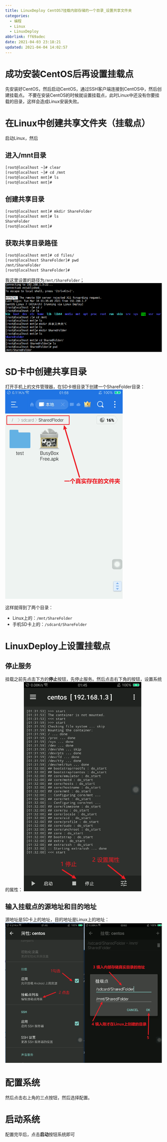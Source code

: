 ```yaml
---
title: LinuxDeploy CentOS7挂载内部存储的一个目录_设置共享文件夹
categories: 
  - 编程
  - Linux
  - LinuxDeploy
abbrlink: ff69adec
date: 2021-04-03 23:18:21
updated: 2021-04-04 14:02:57
---
```

# 成功安装CentOS后再设置挂载点
先安装好CentOS，然后启动CentOS，通过SSH客户端连接到CentOS中，然后创建挂载点。
不要在安装CentOS的时候就设置挂载点，此时Linux中还没有你要挂载的目录，这样会造成Linux安装失败。
# 在Linux中创建共享文件夹（挂载点）
启动Linux，然后
## 进入/mnt目录
```
[root@localhost ~]# clear
[root@localhost ~]# cd /mnt
[root@localhost mnt]# ls
[root@localhost mnt]# 
```
## 创建共享目录
```
[root@localhost mnt]# mkdir ShareFolder
[root@localhost mnt]# ls
ShareFolder
[root@localhost mnt]#
```
## 获取共享目录路径
```
[root@localhost mnt]# cd files/
[root@localhost ShareFolder]# pwd
/mnt/ShareFolder
[root@localhost ShareFolder]# 
```
我这里设置的路径为`/mnt/ShareFolder`；
![图片](https://raw.githubusercontent.com/lanlan2017/images/master/Blog/Programming/Linux/LinuxDeploy/SetMountPoints/1.png)

# SD卡中创建共享目录
打开手机上的文件管理器，在SD卡根目录下创建一个ShareFolder目录：
![图片](https://raw.githubusercontent.com/lanlan2017/images/master/Blog/Programming/Linux/LinuxDeploy/SetMountPoints/2.png)

这样就得到了两个目录：
- Linux上的：`/mnt/ShareFolder`
- 手机SD卡上的：`/sdcard/ShareFolder`


# LinuxDeploy上设置挂载点
## 停止服务
挂载之前先点击下方的**停止**按钮，先停止服务。然后点击右下角的按钮，设置系统的属性：
![图片](https://raw.githubusercontent.com/lanlan2017/images/master/Blog/Programming/Linux/LinuxDeploy/SetMountPoints/3.png)
## 输入挂载点的源地址和目的地址
源地址是SD卡上的地址，目的地址是Linux上的地址：
![这里有一张图片](https://raw.githubusercontent.com/lanlan2017/images/master/Blog/Programming/Linux/LinuxDeploy/SetMountPoints/4.png)

# 配置系统
然后点击右上角的三点按钮，然后选择配置。
# 启动系统
配置完毕后，点击**启动**按钮系统即可
<!-- Blog/Programming/Linux/LinuxDeploy/SetMountPoints/ -->
